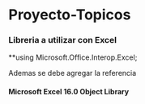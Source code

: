 # Proyecto-Topicos

### Libreria a utilizar con Excel

**using Microsoft.Office.Interop.Excel; 

Ademas se debe agregar la referencia 

#### Microsoft Excel 16.0 Object Library
